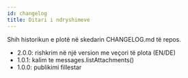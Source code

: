 ```yaml
---
id: changelog
title: Ditari i ndryshimeve
---
```


Shih historikun e plotë në skedarin CHANGELOG.md të repos.

- 2.0.0: rishkrim në një version me veçori të plota (EN/DE)
- 1.0.1: kalim te messages.listAttachments()
- 1.0.0: publikimi fillestar
